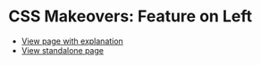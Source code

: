 # CSS Makeovers: Feature on Left

* [View page with explanation](https://www.cssmakeovers.com/patterns/feature-on-left/)
* [View standalone page](https://www.cssmakeovers.com/patterns/feature-on-left/standalone.html)

